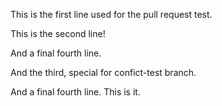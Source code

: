 This is the first line used for the pull request test.

This is the second line!

And a final fourth line.

And the third, special for confict-test branch.

And a final fourth line. This is it.